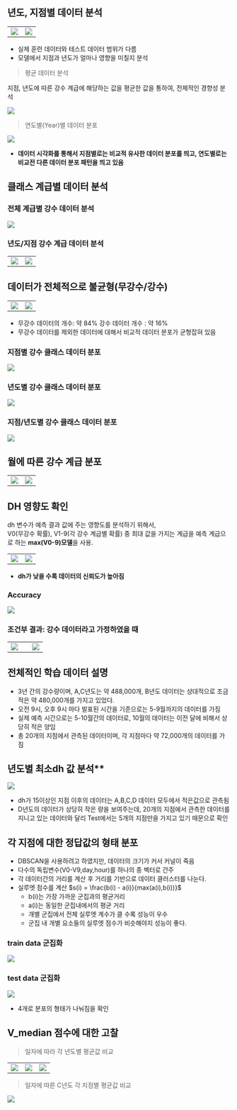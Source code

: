 ## 년도, 지점별 데이터 분석 
<table>
<tr>
    <td><img src="../images/학습 검증 지점 범위.png"/></td>
    <td><img src="../images/학습 검증 데이터 년도 범위.png"/></td>
</tr>
</table>


- 실제 훈련 데이터와 테스트 데이터 범위가 다름
- 모델에서 지점과 년도가 얼마나 영향을 미칠지 분석


> 평균 데이터 분석

지점, 년도에 따른 강수 계급에 해당하는 값을 평균한 값을 통하여, 전체적인 경향성 분석

<img src="../images/지점별 강수 계급 데이터 분포.png" />

>   연도별(Year)별 데이터 분포
<img src="../images/년도별 실강수량 평균 가시화.png" />

- **데이터 시각화를 통해서 지점별로는 비교적 유사한 데이터 분포를 띄고, 연도별로는 비교전 다른 데이터 분포 패턴을 띄고 있음**

## 클래스 계급별 데이터 분석

### 전체 계급별 강수 데이터 분석

<img src="../images/전체 강수계급 데이터분포.png" />

### 년도/지점 강수 계급 데이터 분석

<table>
 <tr><td><img src="../images/년도별 강수 계급 데이터 분포.png"/></td><td><img src="../images/지점별 강수계급 데이터분포.png"/></td></tr>
</table>



## 데이터가 전체적으로 불균형(무강수/강수)

<table>
<tr><td><img src="../images/강수무강수데이터 비교.png" /></td>
<td><img src="../images/강수데이터분포.png" /> </td></tr>
</table>

- 무강수 데이터의 개수: 약 84% 강수 데이터 개수 : 약 16%
- 무강수 데이터를 제외한 데이터에 대해서 비교적 데이터 분포가 균형잡혀 있음

### 지점별 강수 클래스 데이터 분포

<img src="../images/강수데이터 지점별분포.png"/>

### 년도별 강수 클래스 데이터 분포

<img src="../images/강수데이터 실강수계급 년도별 분포.png"/>


### 지점/년도별 강수 클래스 데이터 분포

<img src="../images/지점년도별강수데이터분포.png" />

## 월에 따른 강수 계급 분포

<table>
<tr><td><img src="../images/월에따른강수계급분포.png"/></td><td><img src="../images/강수클래스데이터.png"/></td></tr>
</table>

## DH 영향도 확인

dh 변수가 예측 결과 값에 주는 영향도를 분석하기 위해서,  
V0(무강수 확률), V1-9(각 강수 계급별 확률) 중 최대 값을 가지는 계급을 예측 계급으로 하는 **max(V0-9)모델**을 사용.


<table>
<tr>
<td><img src='../images/dhf1score_all.png' /></td>
<td><img src="../images/dhf1score_rain.png" /></td>
</tr>
</table>

- **dh가 낮을 수록 데이터의 신뢰도가 높아짐**

### Accuracy

<img src="../images/max_allprob.png" />

### 조건부 결과: 강수 데이터라고 가정하였을 때

<table>
<tr><td><img src="../images/max_f1rainprob.png"/></td><td></td><td> <img src="../images/max_rainprob.png" /></td></tr>
</table>



## 전체적인 학습 데이터 설명
- 3년 간의 강수량이며, A,C년도는 약 488,000개, B년도 데이터는 상대적으로 조금 적은 약 480,000개를 가지고 있었다.
- 오전 9시, 오후 9시 마다 발표된 시간을 기준으로는 5-9월까지의 데이터를 가짐
- 실제 예측 시간으로는 5-10월간의 데이터로, 10월의 데이터는 이전 달에 비해서 상당히 적은 양임
- 총 20개의 지점에서 관측된 데이터이며, 각 지점마다 약 72,000개의 데이터를 가짐


## 년도별 최소dh 값 분석**

<img src="../images/최소DH 분포 분석.png" />

- dh가 15이상인 지점 이후의 데이터는 A,B,C,D 데이터 모두에서 적은값으로 관측됨
- D년도의 데이터가 상당히 작은 량을 보여주는데, 20개의 지점에서 관측한 데이터를 지니고 있는 데이터와 달리 Test에서는 5개의 지점만을 가지고 있기 때문으로 확인


## 각 지점에 대한 정답값의 형태 분포


- DBSCAN을 사용하려고 하였지만, 데이터의 크기가 커서 커널이 죽음
- 다수의 독립변수(V0-V9,day,hour)를 하나의 종 벡터로 간주
- 각 데이터간의 거리를 계산 후 거리를 기반으로 데이터 클러스터를 나눈다.
- 실루엣 점수를 계산
$s(i) = \frac{b(i) - a(i)}{max(a(i),b(i))}$
    - b(i)는 가장 가까운 군집과의 평균거리
    - a(i)는 동일한 군집내에서의 평균 거리
    - 개별 군집에서 전체 실루엣 계수가 클 수록 성능이 우수
    - 군집 내 개별 요소들의 실루엣 점수가 비슷해야지 성능이 좋다.

### train data 군집화

<img src="../images/kmeans_cluster.png" />

### test data 군집화 

<img src="../images/test_cluster_kmeans.png" />

- 4개로 분포의 형태가 나눠짐을 확인


## V_median 점수에 대한 고찰

>   일자에 따라 각 년도별 평균값 비교

<table>
<tr>
<td><img src="../images/A년도v_median 분포.png" /></td>
<td><img src="../images/B년도v_median 분포.png" /></td>
<td><img src="../images/C년도v_median 분포.png" /></td>
</tr>
</table>

>   일자에 따른 C년도 각 지점별 평균값 비교

<img src='../images/C년도 STN v_median 가시화.png' />




